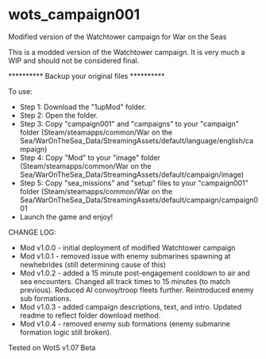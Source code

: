 # wots_campaign001
Modified version of the Watchtower campaign for War on the Seas

This is a modded version of the Watchtower campaign. It is very much a WIP and should not be considered final.

********** Backup your original files **********

To use:
* Step 1: Download the "1upMod" folder. 
* Step 2: Open the folder.
* Step 3: Copy "campaign001" and "campaigns" to your "campaign" folder (Steam/steamapps/common/War on the Sea/WarOnTheSea_Data/StreamingAssets/default/language/english/campaign)
* Step 4: Copy "Mod" to your "image" folder (Steam/steamapps/common/War on the Sea/WarOnTheSea_Data/StreamingAssets/default/campaign/image)
* Step 5: Copy "sea_missions" and "setup" files to your "campaign001" folder (Steam/steamapps/common/War on the Sea/WarOnTheSea_Data/StreamingAssets/default/campaign/campaign001
* Launch the game and enjoy!

CHANGE LOG: 
* Mod v1.0.0 - initial deployment of modified Watchtower campaign
* Mod v1.0.1 - removed issue with enemy submarines spawning at newhebrides (still determining cause of this)
* Mod v1.0.2 - added a 15 minute post-engagement cooldown to air and sea encounters. Changed all track times to 15 minutes (to match previous). Reduced AI convoy/troop fleets further. Reintroduced enemy sub formations.
* Mod v1.0.3 - added campaign descriptions, text, and intro. Updated readme to reflect folder download method.
* Mod v1.0.4 - removed enemy sub formations (enemy submarine formation logic still broken).

Tested on WotS v1.07 Beta
